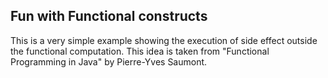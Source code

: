 ## Fun with Functional constructs

This is a very simple example showing the execution of side effect
outside the functional computation.  This idea is taken from 
"Functional Programming in Java" by Pierre-Yves Saumont.